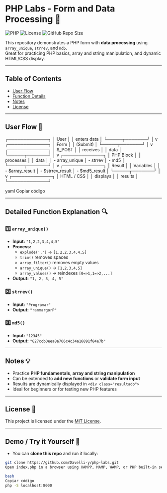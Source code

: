 # PHP Labs - Form and Data Processing 🚀

![PHP](https://img.shields.io/badge/PHP-8.2-blue?logo=php&logoColor=white)
![License](https://img.shields.io/badge/License-MIT-green)
![GitHub Repo Size](https://img.shields.io/github/repo-size/Davelli-y/php-labs)

This repository demonstrates a PHP form with **data processing** using `array_unique`, `strrev`, and `md5`.  
Great for practicing PHP basics, array and string manipulation, and dynamic HTML/CSS display.

---

## Table of Contents
- [User Flow](#user-flow-📝)
- [Function Details](#detailed-function-explanation-🔍)
- [Notes](#notes-💡)
- [License](#license-📄)

---

## User Flow 📝

┌─────────────┐
│ User │
│ enters data │
└─────┬───────┘
│
v
┌─────────────┐
│ Form │
│ (Submit) │
└─────┬───────┘
│
v
┌─────────────┐
│ $_POST │
│ receives │
│ data │
└─────┬───────┘
│
v
┌─────────────┐
│ PHP Block │
│ processes │
│ data │
│ - array_unique
│ - strrev
│ - md5 │
└─────┬───────┘
│
v
┌─────────────┐
│ Result │
│ Variables │
│ - $array_result
│ - $strrev_result
│ - $md5_result │
└─────┬───────┘
│
v
┌─────────────┐
│ HTML / CSS │
│ displays │
│ results │
└─────────────┘

yaml
Copiar código

---

## Detailed Function Explanation 🔍

### 1️⃣ `array_unique()`
- **Input:** `"1,2,2,3,4,4,5"`  
- **Process:**
  - `explode(',')` → `[1,2,2,3,4,4,5]`  
  - `trim()` removes spaces  
  - `array_filter()` removes empty values  
  - `array_unique()` → `[1,2,3,4,5]`  
  - `array_values()` → reindexes `[0=>1,1=>2,...]`  
- **Output:** `"1, 2, 3, 4, 5"`

### 2️⃣ `strrev()`
- **Input:** `"Programar"`  
- **Output:** `"rammargorP"`

### 3️⃣ `md5()`
- **Input:** `"12345"`  
- **Output:** `"827ccb0eea8a706c4c34a16891f84e7b"`

---

## Notes 💡
- Practice **PHP fundamentals**, **array and string manipulation**  
- Can be extended to **add new functions** or **validate form input**  
- Results are dynamically displayed in `<div class="resultado">`  
- Ideal for beginners or for testing new PHP features

---

## License 📄
This project is licensed under the [MIT License](https://opensource.org/licenses/MIT).

---

## Demo / Try it Yourself 🔗
- You can **clone this repo** and run it locally:
```bash
git clone https://github.com/Davelli-y/php-labs.git
Open index.php in a browser using XAMPP, MAMP, WAMP, or PHP built-in server:

bash
Copiar código
php -S localhost:8000